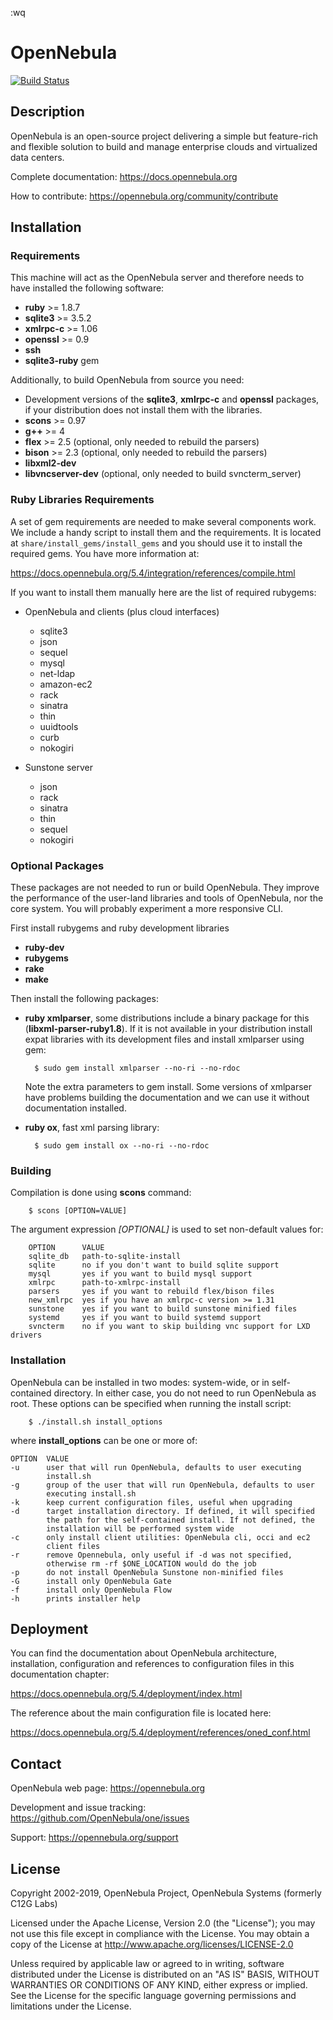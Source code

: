 
:wq

# OpenNebula

[![Build Status](https://travis-ci.org/tinova/one.svg?branch=master)](https://travis-ci.org/tinova/one)

## Description

OpenNebula is an open-source project delivering a simple but feature-rich and
flexible solution to build and manage enterprise clouds and virtualized data centers.

Complete documentation: https://docs.opennebula.org

How to contribute: https://opennebula.org/community/contribute

## Installation

### Requirements

This machine will act as the OpenNebula server and therefore needs to have
installed the following software:

* **ruby** >= 1.8.7
* **sqlite3** >= 3.5.2
* **xmlrpc-c** >= 1.06
* **openssl** >= 0.9
* **ssh**
* **sqlite3-ruby** gem

Additionally, to build OpenNebula from source you need:

* Development versions of the **sqlite3**, **xmlrpc-c** and **openssl**
  packages, if your distribution does not install them with the libraries.
* **scons** >= 0.97
* **g++** >= 4
* **flex** >= 2.5 (optional, only needed to rebuild the parsers)
* **bison** >= 2.3 (optional, only needed to rebuild the parsers)
* **libxml2-dev**
* **libvncserver-dev** (optional, only needed to build svncterm_server)

### Ruby Libraries Requirements

A set of gem requirements are needed to make several components work. We
include a handy script to install them and the requirements. It is located at
`share/install_gems/install_gems` and you should use it to install the
required gems. You have more information at:

  https://docs.opennebula.org/5.4/integration/references/compile.html

If you want to install them manually here are the list of required rubygems:

* OpenNebula and clients (plus cloud interfaces)
  * sqlite3
  * json
  * sequel
  * mysql
  * net-ldap
  * amazon-ec2
  * rack
  * sinatra
  * thin
  * uuidtools
  * curb
  * nokogiri

* Sunstone server
  * json
  * rack
  * sinatra
  * thin
  * sequel
  * nokogiri

### Optional Packages

These packages are not needed to run or build OpenNebula. They improve the
performance of the user-land libraries and tools of OpenNebula, nor the core
system. You will probably experiment a more responsive CLI.

First install rubygems and ruby development libraries

* **ruby-dev**
* **rubygems**
* **rake**
* **make**

Then install the following packages:

* **ruby xmlparser**, some distributions include a binary package for this
  (**libxml-parser-ruby1.8**). If it is not available in your distribution
  install expat libraries with its development files and install xmlparser
  using gem:

        $ sudo gem install xmlparser --no-ri --no-rdoc

  Note the extra parameters to gem install. Some versions of xmlparser have
  problems building the documentation and we can use it without documentation
  installed.

* **ruby ox**, fast xml parsing library:

        $ sudo gem install ox --no-ri --no-rdoc


### Building

Compilation is done using **scons** command:

        $ scons [OPTION=VALUE]

The argument expression *[OPTIONAL]* is used to set non-default values for:

        OPTION      VALUE
        sqlite_db   path-to-sqlite-install
        sqlite      no if you don't want to build sqlite support
        mysql       yes if you want to build mysql support
        xmlrpc      path-to-xmlrpc-install
        parsers     yes if you want to rebuild flex/bison files
        new_xmlrpc  yes if you have an xmlrpc-c version >= 1.31
        sunstone    yes if you want to build sunstone minified files
        systemd     yes if you want to build systemd support
        svncterm    no if you want to skip building vnc support for LXD drivers


### Installation

OpenNebula can be installed in two modes: system-wide, or in self-contained
directory. In either case, you do not need to run OpenNebula as root. These
options can be specified when running the install script:

        $ ./install.sh install_options

where **install_options** can be one or more of:

    OPTION  VALUE
    -u      user that will run OpenNebula, defaults to user executing
            install.sh
    -g      group of the user that will run OpenNebula, defaults to user
            executing install.sh
    -k      keep current configuration files, useful when upgrading
    -d      target installation directory. If defined, it will specified
            the path for the self-contained install. If not defined, the
            installation will be performed system wide
    -c      only install client utilities: OpenNebula cli, occi and ec2
            client files
    -r      remove Opennebula, only useful if -d was not specified,
            otherwise rm -rf $ONE_LOCATION would do the job
    -p      do not install OpenNebula Sunstone non-minified files
    -G      install only OpenNebula Gate
    -f      install only OpenNebula Flow
    -h      prints installer help


## Deployment

You can find the documentation about OpenNebula architecture, installation,
configuration and references to configuration files in this documentation
chapter:

https://docs.opennebula.org/5.4/deployment/index.html

The reference about the main configuration file is located here:

https://docs.opennebula.org/5.4/deployment/references/oned_conf.html


## Contact

OpenNebula web page: https://opennebula.org

Development and issue tracking: https://github.com/OpenNebula/one/issues

Support: https://opennebula.org/support


## License

Copyright 2002-2019, OpenNebula Project, OpenNebula Systems (formerly C12G Labs)

Licensed under the Apache License, Version 2.0 (the "License"); you may
not use this file except in compliance with the License. You may obtain
a copy of the License at http://www.apache.org/licenses/LICENSE-2.0

Unless required by applicable law or agreed to in writing, software
distributed under the License is distributed on an "AS IS" BASIS,
WITHOUT WARRANTIES OR CONDITIONS OF ANY KIND, either express or implied.
See the License for the specific language governing permissions and
limitations under the License.
